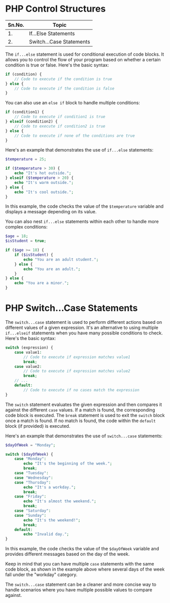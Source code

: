 # PHP Control Structures

| Sn.No. | Topic |
|------|----|
|1. |If…Else Statements|
|2. |Switch…Case Statements|

The `if...else` statement is used for conditional execution of code blocks. It allows you to control the flow of your program based on whether a certain condition is true or false. Here's the basic syntax:

```php
if (condition) {
    // Code to execute if the condition is true
} else {
    // Code to execute if the condition is false
}
```

You can also use an `else if` block to handle multiple conditions:

```php
if (condition1) {
    // Code to execute if condition1 is true
} elseif (condition2) {
    // Code to execute if condition2 is true
} else {
    // Code to execute if none of the conditions are true
}
```

Here's an example that demonstrates the use of `if...else` statements:

```php
$temperature = 25;

if ($temperature > 30) {
    echo "It's hot outside.";
} elseif ($temperature > 20) {
    echo "It's warm outside.";
} else {
    echo "It's cool outside.";
}
```

In this example, the code checks the value of the `$temperature` variable and displays a message depending on its value.

You can also nest `if...else` statements within each other to handle more complex conditions:

```php
$age = 18;
$isStudent = true;

if ($age >= 18) {
    if ($isStudent) {
        echo "You are an adult student.";
    } else {
        echo "You are an adult.";
    }
} else {
    echo "You are a minor.";
}
```

# PHP Switch…Case Statements

The `switch...case` statement is used to perform different actions based on different values of a given expression. It's an alternative to using multiple `if...elseif` statements when you have many possible conditions to check. Here's the basic syntax:

```php
switch (expression) {
    case value1:
        // Code to execute if expression matches value1
        break;
    case value2:
        // Code to execute if expression matches value2
        break;
    // ...
    default:
        // Code to execute if no cases match the expression
}
```

The `switch` statement evaluates the given expression and then compares it against the different `case` values. If a match is found, the corresponding code block is executed. The `break` statement is used to exit the `switch` block once a match is found. If no match is found, the code within the `default` block (if provided) is executed.

Here's an example that demonstrates the use of `switch...case` statements:

```php
$dayOfWeek = "Monday";

switch ($dayOfWeek) {
    case "Monday":
        echo "It's the beginning of the week.";
        break;
    case "Tuesday":
    case "Wednesday":
    case "Thursday":
        echo "It's a workday.";
        break;
    case "Friday":
        echo "It's almost the weekend.";
        break;
    case "Saturday":
    case "Sunday":
        echo "It's the weekend!";
        break;
    default:
        echo "Invalid day.";
}
```

In this example, the code checks the value of the `$dayOfWeek` variable and provides different messages based on the day of the week.

Keep in mind that you can have multiple `case` statements with the same code block, as shown in the example above where several days of the week fall under the "workday" category.

The `switch...case` statement can be a cleaner and more concise way to handle scenarios where you have multiple possible values to compare against.
